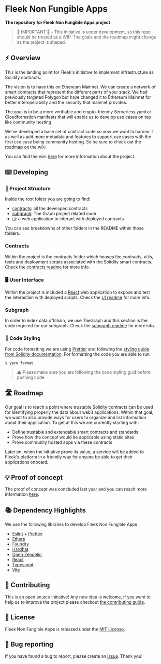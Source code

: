 # Fleek Non Fungible Apps

**The repository for Fleek Non Fungible Apps project**

> 🚧 IMPORTANT 🚧 - This initiative is under development, so this repo should be treated as a WIP. The goals and the roadmap might change as the project is shaped.

## ⚡ Overview

This is the landing point for Fleek's initiative to implement infrastructure as Solidity contracts.

The vision is to have this on Ethereum Mainnet. We can create a network of smart contracts that represent the different parts of your stack. We had previously targeted Polygon but have changed it to Ethereum Mainnet for better interoperability and the security that mainnet provides.

The goal is to be a more verifiable and crypto-friendly Serverless.yaml or Cloudformation manifests that will enable us to develop use cases on top like community hosting.

We've developed a base set of contract code so now we want to harden it as well as add more metadata and features to support use cases with the first use case being community hosting. So be sure to check out the roadmap on the wiki.

You can find the wiki [here](https://github.com/fleekxyz/non-fungible-apps/wiki) for more information about the project.

## ⌨️ Developing

### 📁 Project Structure

Inside the root folder you are going to find:
- [contracts](./contracts): all the developed contracts
- [subgraph](./subgraph): The Graph project related code
- [ui](./ui): a web application to interact with deployed contracts

You can see breakdowns of other folders in the README within those folders.

### Contracts

Within the project is the contracts folder which houses the contracts, utils, tests and deployment scripts associated with the Solidity smart contracts. Check the [contracts readme](./contracts/README.md) for more info.


### 🖥️ User Interface

Within the project is included a [React](https://reactjs.org/) web application to expose and test the interaction with deployed scripts. Check the [UI readme](./ui/README.md) for more info.

### Subgraph

In order to index data offchain, we use TheGraph and this section is the code required for our subgraph. Check the [subgraph readme](./subgraph/README.md) for more info.

### 💅 Code Styling

For code formatting we are using [Prettier](https://prettier.io/) and following the [styling guide from Solidity documentation](https://docs.soliditylang.org/en/v0.8.16/style-guide.html). For formatting the code you are able to run:

```
$ yarn format
```

> ⚠️ Please make sure you are following the code styling guid before pushing code

## 🛣️ Roadmap

Our goal is to reach a point where trustable Solidity contracts can be used for identifying properly the data about web3 applications. Within that goal, we want to also provide ways for users to organize and list information about their application. To get at this we are currently starting with:

- Define trustable and extendable smart contracts and standards
- Prove how the concept would be applicable using static sites
- Prove community hosted apps via these contracts

Later on, when the initiative prove its value, a service will be added to Fleek's platform in a friendly way for anyone be able to get their applications onboard.

## 💡 Proof of concept

The proof of concept was concluded last year and you can reach more information [here](https://github.com/fleekxyz/non-fungible-apps/wiki/%F0%9F%92%A1-Proof-of-Concept).

## 📚 Dependency Highlights

We use the following libraries to develop Fleek Non Fungible Apps

- [Eslint](https://eslint.org/) + [Prettier](https://prettier.io/)
- [Ethers](https://docs.ethers.io/v5/)
- [Foundry](https://book.getfoundry.sh/)
- [Hardhat](https://hardhat.org/)
- [Open Zeppelin](https://github.com/OpenZeppelin/openzeppelin-contracts)
- [React](https://reactjs.org/)
- [Typescript](https://www.typescriptlang.org)
- [Vite](https://vitejs.dev/)

## 🙏 Contributing

This is an open source initiative! Any new idea is welcome, if you want to help us to improve the project please checkout [the contributing guide](/CONTRIBUTING.md).

## 📜 License

Fleek Non Fungible Apps is released under the [MIT License](LICENSE).

## 🐛 Bug reporting

If you have found a bug to report, please create an [issue](https://github.com/fleekxyz/non-fungible-apps/issues). Thank you!
